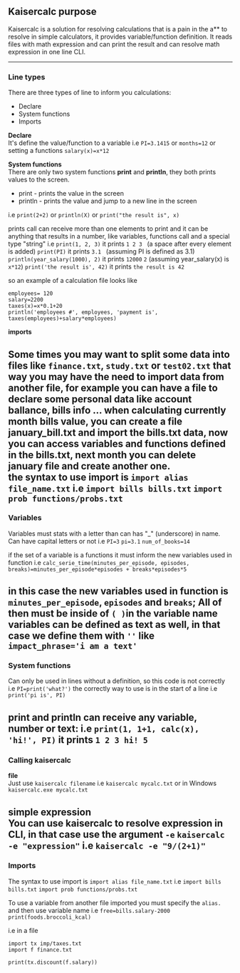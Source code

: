 ## Kaisercalc purpose
    
Kaisercalc is a solution for resolving calculations that is a pain in the a** to resolve in simple calculators, it provides variable/function definition. It reads files with math expression and can print the result and can resolve math expression in one line CLI.

---
### Line types
There are three types of line to inform you calculations:
* Declare
* System functions
* Imports

**Declare**  
It's define the value/function to a variable 
i.e
``PI=3.1415`` or ``months=12`` or setting a functions ``salary(x)=x*12``

**System functions**  
There are only two system functions **print** and **println**, they both prints values to the screen.
* print - prints the value in the screen
* println - prints the value and jump to a new line in the screen

i.e
``print(2+2)`` or  ``println(X)`` or ``print("the result is", x)``

prints call can receive more than one elements to print and it can be anything that results in a number, like variables, functions call and a special type "string"
i.e
`print(1, 2, 3)` it prints `1 2 3 ` (a space after every element is added)
`print(PI)` it prints `3.1 ` (assuming PI is defined as 3.1)
`println(year_salary(1000), 2)` it prints 
`12000`
`2`
(assuming year_salary(x) is `x*12`)
`print('the result is', 42)` it prints `the result is 42`

so an example of a calculation file looks like
```
employees= 120
salary=2200
taxes(x)=x*0.1+20
println('employees #', employees, 'payment is', taxes(employees)+salary*employees)
```

**imports**

Some times you may want to split some data into files like `finance.txt`, `study.txt` or `test02.txt`
that way you may have the need to import data from another file, for example
you can have a file to declare some personal data like account ballance, bills info ... when calculating currently month bills value, you can create a file january_bill.txt and import the bills.txt data, now you can access variables and functions defined in the bills.txt, next month you can delete january file and create another one.  
the syntax to use import is `import alias file_name.txt`
i.e
`import bills bills.txt` `import prob functions/probs.txt`
---
### Variables  
Variables must stats with a letter than can has "_" (underscore) in name.
Can have capital letters or not
i.e
`PI=3` `pi=3.1` `num_of_books=14`

if the set of a variable is a functions it must inform the new variables used in function
i.e
`
calc_serie_time(minutes_per_episode, episodes, breaks)=minutes_per_episode*episodes + breaks*episodes*5
`

in this case the new variables used in function is `minutes_per_episode`, `episodes` and `breaks`; 
All of then must be inside of `( )`in the variable name  
variables can be defined as text as well, in that case we define them with `''` like `impact_phrase='i am a text'`
---
### System functions  
Can only be used in lines without a definition, so this code is not correctly
i.e
`PI=print('what?')`
the correctly way to use is in the start of a line
i.e
`print('pi is', PI)`

print and println can receive any variable, number or text:
i.e
`print(1, 1+1, calc(x), 'hi!', PI)` it prints `1 2 3 hi! 5`
---
### Calling kaisercalc  
**file**  
Just use `kaisercalc filename`
i.e
`kaisercalc mycalc.txt` or in Windows `kaisercalc.exe mycalc.txt`

**simple expression**  
You can use kaisercalc to resolve expression in CLI, in that case use the argument `-e` `kaisercalc -e "expression"`
i.e
`kaisercalc -e "9/(2+1)"`
---
### Imports  
The syntax to use import is `import alias file_name.txt`
i.e
`import bills bills.txt` `import prob functions/probs.txt`

To use a variable from another file imported you must specify the `alias.` and then use variable name 
i.e
`free=bills.salary-2000` `print(foods.broccoli_kcal)`

i.e in a file
```
import tx imp/taxes.txt
import f finance.txt

print(tx.discount(f.salary))
```